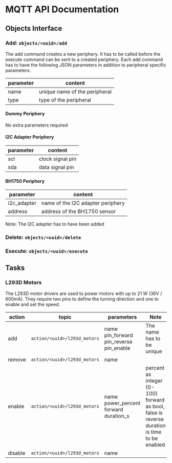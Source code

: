 # MQTT API Documentation

## Objects Interface

### Add: `objects/<uuid>/add`

The add command creates a new periphery. It has to be called before the execute command can be sent to a created periphery. Each add command has to have the following JSON parameters in addition to peripheral specific parameters.

| parameter | content                       |
| --------- | ----------------------------- |
| name      | unique name of the peripheral |
| type      | type of the peripheral        |

#### Dummy Periphery

No extra parameters required

#### I2C Adapter Periphery

| parameter | content          |
| --------- | ---------------- |
| scl       | clock signal pin |
| sda       | data signal pin  |

#### BH1750 Periphery

| parameter   | content                           |
| ----------- | --------------------------------- |
| i2c_adapter | name of the I2C adapter periphery |
| address     | address of the BH1750 sensor      |

Note: The I2C adapter has to have been added

### Delete: `objects/<uuid>/delete`

### Execute: `objects/<uuid>/execute`

## Tasks

### L293D Motors

The L293D motor drivers are used to power motors with up to 21 W (36V / 600mA). They require two pins to define the turning direction and one to enable and set the speed.

| action  | topic                        | parameters                                             | Note                                                                                                  |
| ------- | ---------------------------- | ------------------------------------------------------ | ----------------------------------------------------------------------------------------------------- |
| add     | `action/<uuid>/l293d_motors` | name <br> pin_forward <br> pin_reverse <br> pin_enable | The name has to be unique                                                                             |
| remove  | `action/<uuid>/l293d_motors` | name                                                   |                                                                                                       |
| enable  | `action/<uuid>/l293d_motors` | name <br> power_percent <br> forward <br> duration_s   | percent as integer (0-100) <br> forward as bool, false is reverse <br> duration is time to be enabled |
| disable | `action/<uuid>/l293d_motors` | name                                                   |                                                                                                       |
